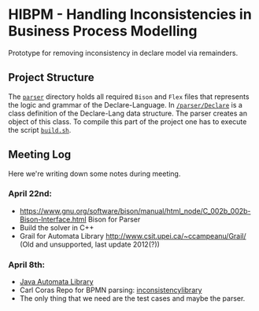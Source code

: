 # HIBPM - Handling Inconsistencies in Business Process Modelling
Prototype for removing inconsistency in declare model via remainders.

## Project Structure

The [`parser`](/parser) directory holds all required `Bison` and `Flex` files that represents the logic and grammar
of the Declare-Language. In [`/parser/Declare`](/parser/Declare) is a class definition of the Declare-Lang data
structure. The parser creates an object of this class. To compile this part of the project one has to execute
the script [`build.sh`](/parser/build.sh).

## Meeting Log
Here we're writing down some notes during meeting.

### April 22nd:
- https://www.gnu.org/software/bison/manual/html_node/C_002b_002b-Bison-Interface.html Bison for Parser
- Build the solver in C++
- Grail for Automata Library http://www.csit.upei.ca/~ccampeanu/Grail/ (Old and unsupported, last update 2012(?))

### April 8th:
- [Java Automata Library](https://www.brics.dk/automaton/)
- Carl Coras Repo for BPMN parsing: [inconsistencylibrary](https://gitlab.uni-koblenz.de/fg-bks/inconsistencylibrary)
- The only thing that we need are the test cases and maybe the parser.
